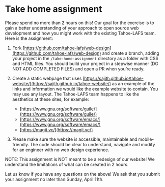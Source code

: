 # Take home assignment

Please spend no more than 2 hours on this! Our goal for the exercise is to gain 
a better understanding of your approach to open source web development and how 
you might work with the existing Tahoe-LAFS team. Here is the assignment:

1) Fork [https://github.com/tahoe-lafs/web-design](https://github.com/tahoe-lafs/web-design) 
and create a branch, adding your project in the `/take-home-assignment` directory
as a folder with CSS and HTML files. You should build your project in a stepwise 
manner (DO NOT ADD COMPLETED FILES) and open a PR when you’re ready.

2) Create a static webpage that uses [https://sajith.github.io/tahoe-website/](https://sajith.github.io/tahoe-website/) 
as an example of the links and information we would like the example website to contain.
You may use any layout. The Tahoe-LAFS team happens to like the
   aesthetics at these sites, for example:
	   
	 -   [https://www.gnu.org/software/guile/](https://www.gnu.org/software/guile/)
	 -	  [https://www.gnu.org/software/emacs/](https://www.gnu.org/software/emacs/)
	 -	
		  [https://magit.vc/](https://magit.vc/)

3) Please make sure the website is accessible, maintainable and mobile-friendly. 
The code should be clear to understand, navigate and modify for an engineer with 
no web design experience.

NOTE: This assignment is NOT meant to be a redesign of our website! We understand 
the limitations of what can be created in 2 hours.

Let us know if you have any questions on the above! We ask that you submit your 
assignment no later than Sunday, April 11th.
